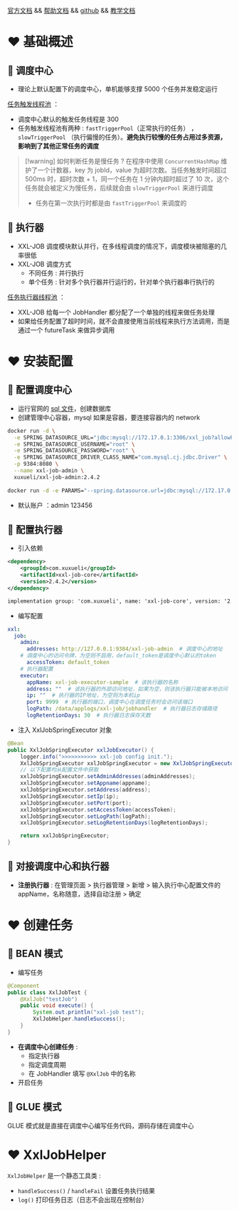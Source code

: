 
[官方文档](https://www.xuxueli.com/xxl-job/index.html#%E3%80%8A%E5%88%86%E5%B8%83%E5%BC%8F%E4%BB%BB%E5%8A%A1%E8%B0%83%E5%BA%A6%E5%B9%B3%E5%8F%B0XXL-JOB%E3%80%8B)  &&  [帮助文档](https://github.com/xuxueli/xxl-job/blob/master/doc/XXL-JOB%E5%AE%98%E6%96%B9%E6%96%87%E6%A1%A3.md#%E5%88%86%E5%B8%83%E5%BC%8F%E4%BB%BB%E5%8A%A1%E8%B0%83%E5%BA%A6%E5%B9%B3%E5%8F%B0xxl-job)  &&  [github](https://github.com/xuxueli/xxl-job)  &&  [教学文档](https://blog.csdn.net/gb4215287/article/details/132853852)

# ❤️ 基础概述
## 💛 调度中心
- 理论上默认配置下的调度中心，单机能够支撑 5000 个任务并发稳定运行

<u>任务触发线程池</u> ：
- 调度中心默认的触发任务线程是 300
- 任务触发线程池有两种 : `fastTriggerPool`（正常执行的任务） ，`slowTriggerPool` （执行偏慢的任务）。**避免执行较慢的任务占用过多资源，影响到了其他正常任务的调度**

> [!warning] 如何判断任务是慢任务 ?
> 在程序中使用 `ConcurrentHashMap` 维护了一个计数器，key 为 jobId，value 为超时次数。当任务触发时间超过 500ms 时，超时次数 + 1，同一个任务在 1 分钟内超时超过了 10 次，这个任务就会被定义为慢任务，后续就会由 `slowTriggerPool` 来进行调度
> 
> - 任务在第一次执行时都是由 `fastTriggerPool` 来调度的

## 💛 执行器
- XXL-JOB 调度模块默认并行，在多线程调度的情况下，调度模块被阻塞的几率很低
- XXL-JOB 调度方式
	- 不同任务 : 并行执行
	- 单个任务 : 针对多个执行器并行运行的，针对单个执行器串行执行的

<u>任务执行器线程池</u> ：
- XXL-JOB 给每一个 JobHandler 都分配了一个单独的线程来做任务处理
- 如果给任务配置了超时时间，就不会直接使用当前线程来执行方法调用，而是通过一个 futureTask 来做异步调用

# ❤️ 安装配置
## 💛 配置调度中心
- 运行官网的 [sql 文件](https://github.com/xuxueli/xxl-job/tree/master/doc/db)，创建数据库
- 创建管理中心容器，mysql 如果是容器，要连接容器内的 network
```bash
docker run -d \
  -e SPRING_DATASOURCE_URL="jdbc:mysql://172.17.0.1:3306/xxl_job?allowPublicKeyRetrieval=true&useUnicode=true&characterEncoding=UTF-8&useSSL=false&serverTimezone=Asia/Shanghai" \
  -e SPRING_DATASOURCE_USERNAME="root" \
  -e SPRING_DATASOURCE_PASSWORD="root" \
  -e SPRING_DATASOURCE_DRIVER_CLASS_NAME="com.mysql.cj.jdbc.Driver" \
  -p 9384:8080 \
  --name xxl-job-admin \
  xuxueli/xxl-job-admin:2.4.2 
  
docker run -d -e PARAMS="--spring.datasource.url=jdbc:mysql://172.17.0.1:3306/xxl_job?allowPublicKeyRetrieval=true&useUnicode=true&characterEncoding=UTF-8&useSSL=false&serverTimezone=Asia/Shanghai --spring.datasource.username=root --spring.datasource.password=root --spring.datasource.driver-class-name=com.mysql.cj.jdbc.Driver" -p 9384:8080 --name xxl-job-admin xuxueli/xxl-job-admin:2.4.2
```
- 默认账户 ：admin 123456

## 💛 配置执行器
- 引入依赖
```xml
<dependency>
    <groupId>com.xuxueli</groupId>
    <artifactId>xxl-job-core</artifactId>
    <version>2.4.2</version>
</dependency>

implementation group: 'com.xuxueli', name: 'xxl-job-core', version: '2.4.2'
```
- 编写配置
```yml
xxl:
  job:
    admin:
      addresses: http://127.0.0.1:9384/xxl-job-admin  # 调度中心的地址
    # 调度中心的访问令牌，为空则不启用，default_token是调度中心默认的token
	  accessToken: default_token
    # 执行器配置
    executor:
      appName: xxl-job-executor-sample  # 该执行器的名称
      address: ""  # 该执行器的外部访问地址，如果为空，则该执行器只能被本地访问
      ip: ""  # 执行器的IP地址，为空则为本机ip
      port: 9999  # 执行器的端口，调度中心在调度任务时会访问该端口
      logPath: /data/applogs/xxl-job/jobhandler  # 执行器日志存储路径
      logRetentionDays: 30  # 执行器日志保存天数
```
- 注入 XxlJobSpringExecutor 对象
```java
@Bean
public XxlJobSpringExecutor xxlJobExecutor() {
	logger.info(">>>>>>>>>>> xxl-job config init.");
	XxlJobSpringExecutor xxlJobSpringExecutor = new XxlJobSpringExecutor();
	// 以下配置均从配置文件中获取
	xxlJobSpringExecutor.setAdminAddresses(adminAddresses);
	xxlJobSpringExecutor.setAppname(appname);
	xxlJobSpringExecutor.setAddress(address);
	xxlJobSpringExecutor.setIp(ip);
	xxlJobSpringExecutor.setPort(port);
	xxlJobSpringExecutor.setAccessToken(accessToken);
	xxlJobSpringExecutor.setLogPath(logPath);
	xxlJobSpringExecutor.setLogRetentionDays(logRetentionDays);

	return xxlJobSpringExecutor;
}
```

## 💛 对接调度中心和执行器
- **注册执行器** : 在管理页面 > 执行器管理 > 新增 > 输入执行中心配置文件的 appName，名称随意，选择自动注册 > 确定

# ❤️ 创建任务
## 💛 BEAN 模式
- 编写任务
```java
@Component
public class XxlJobTest {
    @XxlJob("testJob")
    public void execute() {
        System.out.println("xxl-job test");
        XxlJobHelper.handleSuccess();
    }
}
```
- **在调度中心创建任务** : 
	- 指定执行器
	- 指定调度周期
	- 在 JobHandler 填写 `@XxlJob` 中的名称
- 开启任务

## 💛 GLUE 模式
GLUE 模式就是直接在调度中心编写任务代码，源码存储在调度中心


# ❤️ XxlJobHelper
`XxlJobHelper` 是一个静态工具类 : 
- `handleSuccess()` / `handleFail` 设置任务执行结果
- `log()` 打印任务日志（日志不会出现在控制台）





